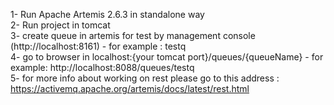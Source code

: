 1- Run Apache Artemis 2.6.3 in standalone way <br>
2- Run project in tomcat<br>
3- create queue in artemis for test by management console (http://localhost:8161) - for example : testq<br>
4- go to browser in localhost:{your tomcat port}/queues/{queueName} - for example: http://localhost:8088/queues/testq<br>
5- for more info about working on rest please go to this address : https://activemq.apache.org/artemis/docs/latest/rest.html<br>
